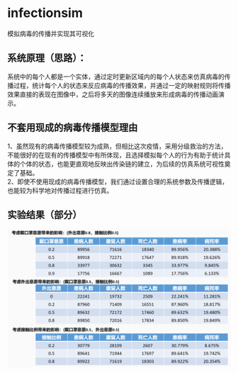 # infectionsim
模拟病毒的传播并实现其可视化

## 系统原理（思路）：
系统中的每个人都是一个实体，通过定时更新区域内的每个人状态来仿真病毒的传播过程，统计每个人的状态来反应病毒的传播效果，并通过一定的映射规则将传播效果直接的表现在图像中，之后将多天的图像连续播放来形成病毒的传播动画演示。<br>

## 不套用现成的病毒传播模型理由
1、虽然现有的病毒传播模型较为成熟，但相比这次疫情，采用分级救治的方法，不能很好的在现有的传播模型中有所体现，且选择模拟每个人的行为有助于统计具体的个体的状态，也能更直观地反映出传染链的建立，为后续的仿真系统可视性奠定了基础。<br>
2、即使不使用现成的病毒传播模型，我们通过设置合理的系统参数及传播逻辑，也能较为科学地对传播过程进行仿真。<br>

## 实验结果（部分）
![](https://github.com/Oathkeeper-ljs/infectionsim/blob/master/part_of_results.png)
